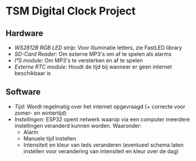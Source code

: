 # TSM Digital Clock Project

## Hardware
- *WS2812B RGB LED strip:* Voor illuminatie letters, zie FastLED library
- *SD-Card Reader:* Om externe MP3's om af te spelen als alarms
- *I²S module:* Om MP3's te versterken en af te spelen
- *Externe RTC module:* Houdt de tijd bij wanneer er geen internet beschikbaar is

## Software
- *Tijd:* Wordt regelmatig over het internet opgevraagd (+ correcte voor zomer- en wintertijd)
- *Instellingen:* ESP32 opent netwerk waarop via een computer meerdere instellingen veranderd kunnen worden. Waaronder:
    - Alarm
    - Manuele tijd instellen
    - Intensiteit en kleur van leds veranderen (eventueel schema laten instellen voor verandering van intensiteit en kleur over de dag)

